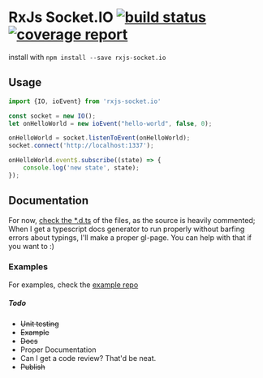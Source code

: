 # RxJs Socket.IO <a href="https://gitlab.com/moshmage/rxjs-socket.io/commits/master"><img alt="build status" src="https://gitlab.com/moshmage/rxjs-socket.io/badges/master/build.svg" /></a> <a href="https://gitlab.com/moshmage/rxjs-socket.io/commits/master"><img alt="coverage report" src="https://gitlab.com/moshmage/rxjs-socket.io/badges/master/coverage.svg" /></a>
install with `npm install --save rxjs-socket.io`

## Usage
```typescript
import {IO, ioEvent} from 'rxjs-socket.io'

const socket = new IO();
let onHelloWorld = new ioEvent("hello-world", false, 0);

onHelloWorld = socket.listenToEvent(onHelloWorld);
socket.connect('http://localhost:1337');

onHelloWorld.event$.subscribe((state) => {
    console.log('new state', state);
});
```

## Documentation
For now, [check the *.d.ts](rxjs-socket.io.d.ts) of the files, as the source is heavily commented;
When I get a typescript docs generator to run properly without barfing errors about typings, I'll make a proper gl-page. You can help with that if you want to :)

### Examples
For examples, check the [example repo](https://gitlab.com/moshmage/rxjs-sioc-eample)

##### Todo
- ~~Unit testing~~
- ~~Example~~
- ~~Docs~~
- Proper Documentation
- Can I get a code review? That'd be neat.
- ~~Publish~~